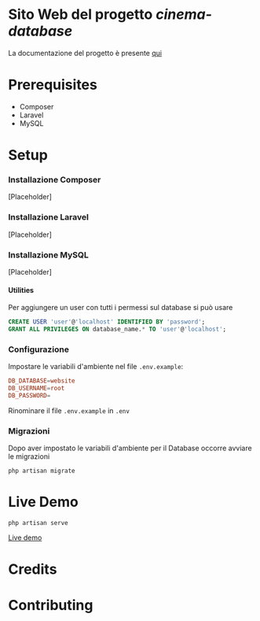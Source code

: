 # Sito Web del progetto *cinema-database*

La documentazione del progetto è presente [qui](https://github.com/picred/cinema-database/tree/main/data/Documentazione.pdf)

# Prerequisites

- Composer
- Laravel
- MySQL


# Setup

### Installazione Composer
[Placeholder]

### Installazione Laravel
[Placeholder]


### Installazione MySQL
[Placeholder]

#### Utilities
Per aggiungere un user con tutti i permessi sul database si può usare 

```sql
CREATE USER 'user'@'localhost' IDENTIFIED BY 'password';
GRANT ALL PRIVILEGES ON database_name.* TO 'user'@'localhost';
```

### Configurazione 
Impostare le variabili d'ambiente nel file `.env.example`:

```conf
DB_DATABASE=website
DB_USERNAME=root
DB_PASSWORD=
```

Rinominare il file `.env.example` in `.env` 


### Migrazioni
Dopo aver impostato le variabili d'ambiente per il Database occorre avviare le migrazioni

`php artisan migrate`


# Live Demo

`php artisan serve`

[Live demo](http://localhost:8080)


# Credits


# Contributing